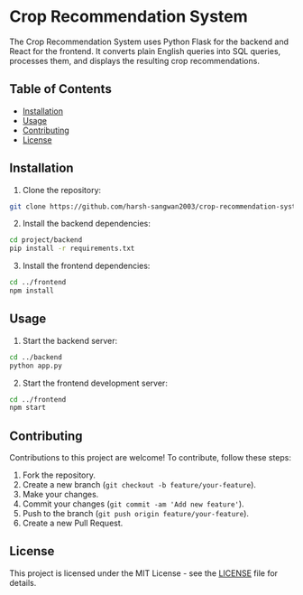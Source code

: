 # Crop Recommendation System

The Crop Recommendation System uses Python Flask for the backend and React for the frontend. It converts plain English queries into SQL queries, processes them, and displays the resulting crop recommendations.

## Table of Contents

- [Installation](#installation)
- [Usage](#usage)
- [Contributing](#contributing)
- [License](#license)

## Installation

1. Clone the repository:

```bash
git clone https://github.com/harsh-sangwan2003/crop-recommendation-system.git
```

2. Install the backend dependencies:

```bash
cd project/backend
pip install -r requirements.txt
```

3. Install the frontend dependencies:

```bash
cd ../frontend
npm install
```

## Usage

1. Start the backend server:

```bash
cd ../backend
python app.py
```

2. Start the frontend development server:

```bash
cd ../frontend
npm start
```

## Contributing

Contributions to this project are welcome! To contribute, follow these steps:

1. Fork the repository.
2. Create a new branch (`git checkout -b feature/your-feature`).
3. Make your changes.
4. Commit your changes (`git commit -am 'Add new feature'`).
5. Push to the branch (`git push origin feature/your-feature`).
6. Create a new Pull Request.

## License

This project is licensed under the MIT License - see the [LICENSE](LICENSE) file for details.
